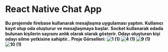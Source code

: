 # React Native Chat App
 **Bu projemde firebase kullanarak mesajlaşma uygulaması yaptım. Kullanıcı kayıt olup oda oluşturur ve mesajlaşmaya başlar.**
**Socket kullanarak odada bulunan kişilerin sayısını anlık olarak olarak gösterir. Odayı oluşturan kişi odayı silme yetkisine sahiptir..**
**Proje Görselleri:
![1 (1)](https://user-images.githubusercontent.com/62023846/105487433-25598780-5cc1-11eb-9a93-b26ee171ed8c.png) 
![4 (1)](https://user-images.githubusercontent.com/62023846/105487840-c8120600-5cc1-11eb-8b65-87633973d982.png)
![9 (1)](https://user-images.githubusercontent.com/62023846/105487871-d3653180-5cc1-11eb-9ff9-7154a37ca026.png)
![10 (1)](https://user-images.githubusercontent.com/62023846/105487874-d3fdc800-5cc1-11eb-9478-edd58bc0332b.png)**



